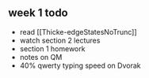 ## week 1 todo
- read [[Thicke-edgeStatesNoTrunc]]
- watch section 2 lectures 
- section 1 homework
- notes on QM  
- 40% qwerty typing speed on Dvorak